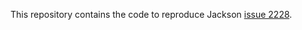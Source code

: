 This repository contains the code to reproduce Jackson [issue 2228](https://github.com/FasterXML/jackson-databind/issues/2228).

